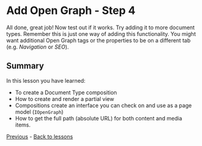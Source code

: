 # Add Open Graph - Step 4

All done, great job! Now test out if it works. Try adding it to more document types. Remember this is just one way of adding this functionality. You might want additional Open Graph tags or the properties to be on a different tab (e.g. *Navigation* or *SEO*).

## Summary
In this lesson you have learned:

* To create a Document Type composition
* How to create and render a partial view
* Compositions create an interface you can check on and use as a page model (`IOpenGraph`)
* How to get the full path (absolute URL) for both content and media items.

[Previous](step-4.md) - [Back to lessons](../index.md)
